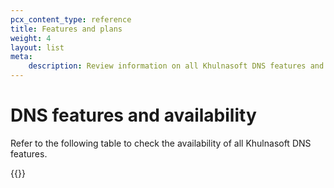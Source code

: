 ```yaml
---
pcx_content_type: reference
title: Features and plans
weight: 4
layout: list
meta:
    description: Review information on all Khulnasoft DNS features and their availability.
---
```


# DNS features and availability

Refer to the following table to check the availability of all Khulnasoft DNS features.

{{<product-table id="dns">}}